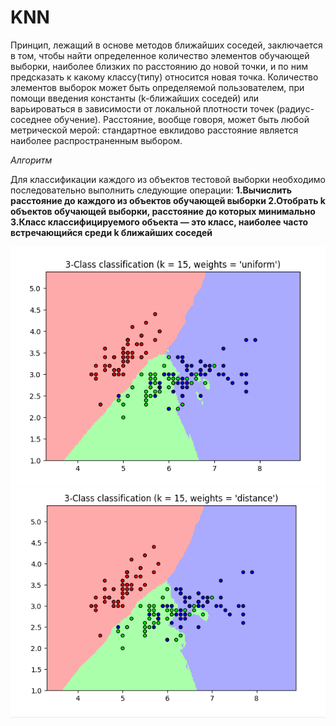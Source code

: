# KNN

Принцип, лежащий в основе методов ближайших соседей, заключается в том, чтобы найти определенное количество элементов обучающей выборки, наиболее близких по расстоянию до новой точки, и по ним предсказать к какому классу(типу) относится новая точка. Количество элементов выборок может быть определяемой пользователем, при помощи введения константы (k-ближайших соседей) или варьироваться в зависимости от локальной плотности точек (радиус-соседнее обучение). Расстояние, вообще говоря, может быть любой метрической мерой: стандартное евклидово расстояние является наиболее распространенным выбором. 

*Алгоритм*

Для классификации каждого из объектов тестовой выборки необходимо последовательно выполнить следующие операции:
**1.Вычислить расстояние до каждого из объектов обучающей выборки
2.Отобрать k объектов обучающей выборки, расстояние до которых минимально
3.Класс классифицируемого объекта — это класс, наиболее часто встречающийся среди k ближайших соседей**

![](https://raw.githubusercontent.com/VolozhaninaAlina/KNN/master/1.PNG)
![](https://raw.githubusercontent.com/VolozhaninaAlina/KNN/master/2.PNG)
